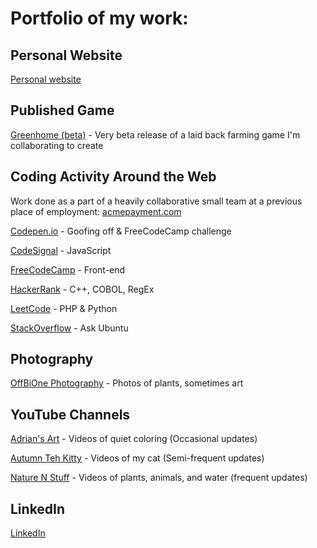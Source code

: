 # Portfolio of my work:

## Personal Website  

[Personal website](https://kaireidcasey.github.io/)  

## Published Game

[Greenhome (beta)](https://greenhome.itch.io/greenhome) - Very beta release of a laid back farming game I'm collaborating to create  

## Coding Activity Around the Web  

Work done as a part of a heavily collaborative small team at a previous place of employment: [acmepayment.com](acmepayment.com)

[Codepen.io](https://codepen.io/kaireidcasey) - Goofing off & FreeCodeCamp challenge

[CodeSignal](https://app.codesignal.com/profile/kaireidcasey) - JavaScript

[FreeCodeCamp](https://www.freecodecamp.org/kaireidcasey) - Front-end

[HackerRank](https://www.hackerrank.com/KaiReidCasey) - C++, COBOL, RegEx

[LeetCode](https://leetcode.com/kaireidcasey/) - PHP & Python

[StackOverflow](https://stackoverflow.com/users/13923441/kai?tab=profile) - Ask Ubuntu

## Photography  

[OffBiOne Photography](https://www.instagram.com/offbione/) - Photos of plants, sometimes art  

## YouTube Channels  

[Adrian's Art](https://www.youtube.com/channel/UC3GRYq4-0CcuXhbbLT4Ar8Q) - Videos of quiet coloring (Occasional updates)  

[Autumn Teh Kitty](https://www.youtube.com/channel/UC_hXyaxRRar0AyF6CgIyuyQ) - Videos of my cat (Semi-frequent updates)  

[Nature N Stuff](https://www.youtube.com/channel/UCcfOHbAIcV64I-OyG0wKjWw) - Videos of plants, animals, and water (frequent updates)  

## LinkedIn  

[LinkedIn](https://www.linkedin.com/in/kaiadrianreidcasey/)
